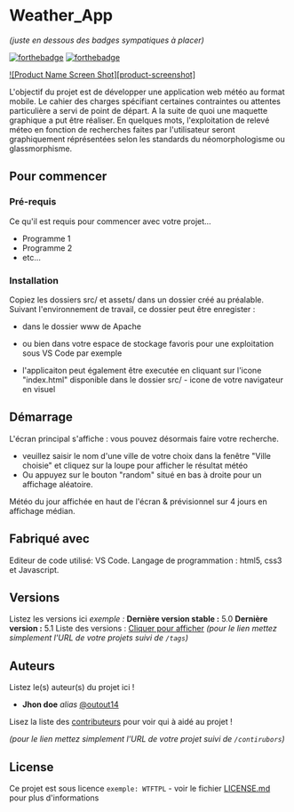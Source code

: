 # Weather_App

_(juste en dessous des badges sympatiques à placer)_

[![forthebadge](http://forthebadge.com/images/badges/built-with-love.svg)](http://forthebadge.com) [![forthebadge](http://forthebadge.com/images/badges/powered-by-electricity.svg)](http://forthebadge.com)

[![Product Name Screen Shot][product-screenshot]](https://example.com)

L'objectif du projet est de développer une application web météo au format mobile.
Le cahier des charges spécifiant certaines contraintes ou attentes particulière a servi de point de départ.
A la suite de quoi une maquette graphique a put être réaliser.
En quelques mots, l'exploitation de relevé méteo en fonction de recherches faites par l'utilisateur seront graphiquement réprésentées selon les standards du néomorphologisme ou glassmorphisme.

## Pour commencer

### Pré-requis

Ce qu'il est requis pour commencer avec votre projet...

- Programme 1
- Programme 2
- etc...

### Installation

Copiez les dossiers src/ et assets/ dans un dossier créé au préalable.
Suivant l'environnement de travail, ce dossier peut être enregister :

- dans le dossier www de Apache
- ou bien dans votre espace de stockage favoris pour une exploitation sous VS Code par exemple

- l'applicaiton peut également être executée en cliquant sur l'icone "index.html"
  disponible dans le dossier src/ - icone de votre navigateur en visuel

## Démarrage

L'écran principal s'affiche : vous pouvez désormais faire votre recherche.

- veuillez saisir le nom d'une ville de votre choix dans la fenêtre "Ville choisie" et cliquez sur la loupe pour afficher le résultat météo
- Ou appuyez sur le bouton "random" situé en bas à droite pour un affichage aléatoire.

Météo du jour affichée en haut de l'écran & prévisionnel sur 4 jours en affichage médian.

## Fabriqué avec

Editeur de code utilisé: VS Code.
Langage de programmation : html5, css3 et Javascript.

## Versions

Listez les versions ici
_exemple :_
**Dernière version stable :** 5.0
**Dernière version :** 5.1
Liste des versions : [Cliquer pour afficher](https://github.com/your/project-name/tags)
_(pour le lien mettez simplement l'URL de votre projets suivi de `/tags`)_

## Auteurs

Listez le(s) auteur(s) du projet ici !

- **Jhon doe** _alias_ [@outout14](https://github.com/outout14)

Lisez la liste des [contributeurs](https://github.com/your/project/contributors) pour voir qui à aidé au projet !

_(pour le lien mettez simplement l'URL de votre projet suivi de `/contirubors`)_

## License

Ce projet est sous licence `exemple: WTFTPL` - voir le fichier [LICENSE.md](LICENSE.md) pour plus d'informations
